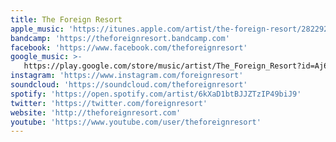 ```yaml
---
title: The Foreign Resort
apple_music: 'https://itunes.apple.com/artist/the-foreign-resort/282292289'
bandcamp: 'https://theforeignresort.bandcamp.com'
facebook: 'https://www.facebook.com/theforeignresort'
google_music: >-
   https://play.google.com/store/music/artist/The_Foreign_Resort?id=Aj6crvnqrdpq2y3kkabqsr4pgby
instagram: 'https://www.instagram.com/foreignresort'
soundcloud: 'https://soundcloud.com/theforeignresort'
spotify: 'https://open.spotify.com/artist/6kXaD1btBJJZTzIP49biJ9'
twitter: 'https://twitter.com/foreignresort'
website: 'http://theforeignresort.com'
youtube: 'https://www.youtube.com/user/theforeignresort'
---
```

